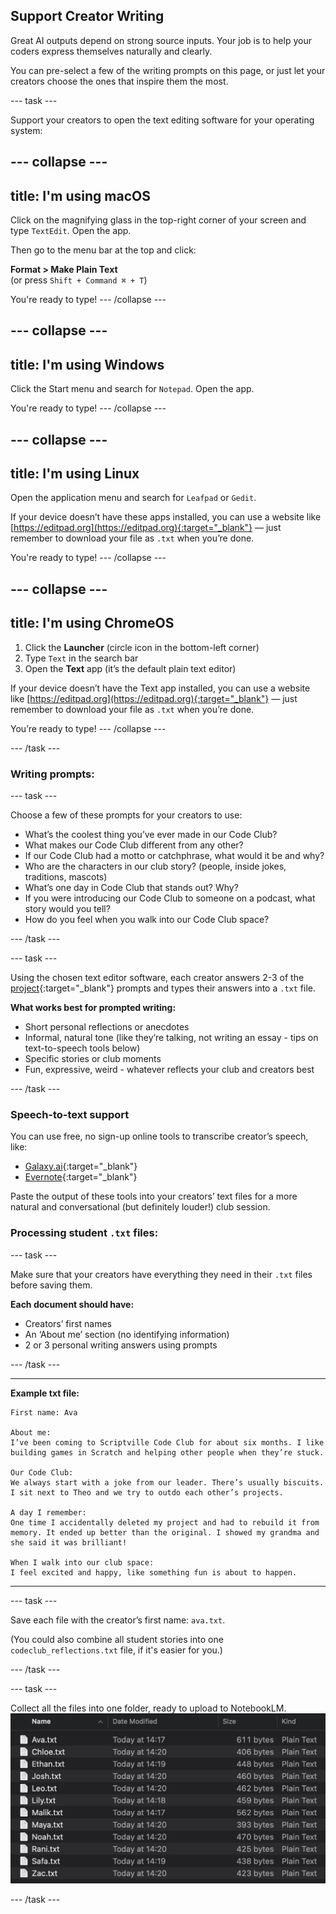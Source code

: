 ## Support Creator Writing
Great AI outputs depend on strong source inputs. Your job is to help your coders express themselves naturally and clearly.

You can pre-select a few of the writing prompts on this page, or just let your creators choose the ones that inspire them the most.

--- task ---

Support your creators to open the text editing software for your operating system:

--- collapse ---
---
title: I'm using macOS
---

Click on the magnifying glass in the top-right corner of your screen and type `TextEdit`. Open the app.

Then go to the menu bar at the top and click:

**Format > Make Plain Text**  
(or press `Shift + Command ⌘ + T`)

You're ready to type!
--- /collapse ---

--- collapse ---
---
title: I'm using Windows
---

Click the Start menu and search for `Notepad`. Open the app.

You're ready to type!
--- /collapse ---

--- collapse ---
---
title: I'm using Linux
---

Open the application menu and search for `Leafpad` or `Gedit`.

If your device doesn’t have these apps installed, you can use a website like [https://editpad.org](https://editpad.org){:target="_blank"} — just remember to download your file as `.txt` when you’re done.

You're ready to type!
--- /collapse ---

--- collapse ---
---
title: I'm using ChromeOS
---

1. Click the **Launcher** (circle icon in the bottom-left corner)
2. Type `Text` in the search bar
3. Open the **Text** app (it’s the default plain text editor)

If your device doesn’t have the Text app installed, you can use a website like [https://editpad.org](https://editpad.org){:target="_blank"} — just remember to download your file as `.txt` when you’re done.

You’re ready to type!
--- /collapse ---

--- /task ---


### Writing prompts:

--- task ---

Choose a few of these prompts for your creators to use:

- What’s the coolest thing you’ve ever made in our Code Club?  
- What makes our Code Club different from any other?  
- If our Code Club had a motto or catchphrase, what would it be and why?  
- Who are the characters in our club story? (people, inside jokes, traditions, mascots)  
- What’s one day in Code Club that stands out? Why?  
- If you were introducing our Code Club to someone on a podcast, what story would you tell?  
- How do you feel when you walk into our Code Club space?

--- /task ---

--- task ---

Using the chosen text editor software, each creator answers 2-3 of the [project](http://rpf.io/ccpodcast){:target="_blank"} prompts and types their answers into a `.txt` file.  

**What works best for prompted writing:**
* Short personal reflections or anecdotes
* Informal, natural tone (like they’re talking, not writing an essay - tips on text-to-speech tools below)  
* Specific stories or club moments  
* Fun, expressive, weird - whatever reflects your club and creators best

--- /task ---

### Speech-to-text support

You can use free, no sign-up online tools to transcribe creator’s speech, like:

* [Galaxy.ai](https://galaxy.ai/ai-transcription){:target="_blank"}  
* [Evernote](https://evernote.com/ai-transcribe){:target="_blank"}

Paste the output of these tools into your creators’ text files for a more natural and conversational (but definitely louder!) club session.

### Processing student `.txt` files:

--- task ---

Make sure that your creators have everything they need in their `.txt` files before saving them.

**Each document should have:**
* Creators’ first names  
* An ‘About me’ section (no identifying information)  
* 2 or 3 personal writing answers using prompts

--- /task ---

---

**Example txt file:**

```
First name: Ava

About me:  
I’ve been coming to Scriptville Code Club for about six months. I like 
building games in Scratch and helping other people when they’re stuck.

Our Code Club:  
We always start with a joke from our leader. There’s usually biscuits. 
I sit next to Theo and we try to outdo each other’s projects.

A day I remember:  
One time I accidentally deleted my project and had to rebuild it from 
memory. It ended up better than the original. I showed my grandma and 
she said it was brilliant!

When I walk into our club space: 
I feel excited and happy, like something fun is about to happen.
```

---


--- task ---

Save each file with the creator’s first name: `ava.txt`. 

(You could also combine all student stories into one `codeclub_reflections.txt` file, if it's easier for you.)

--- /task ---

--- task ---

Collect all the files into one folder, ready to upload to NotebookLM.
![](images/files.png)

--- /task ---


